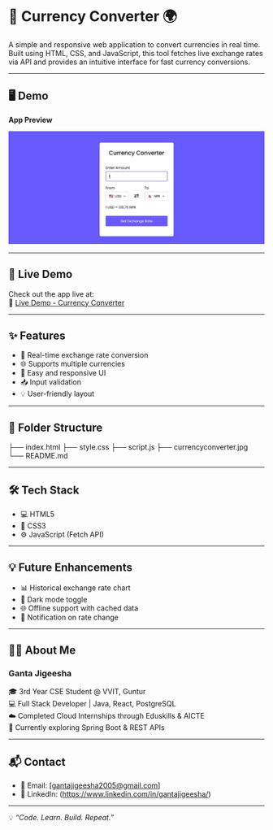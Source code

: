 # 💱 Currency Converter 🌍

A simple and responsive web application to convert currencies in real time. Built using HTML, CSS, and JavaScript, this tool fetches live exchange rates via API and provides an intuitive interface for fast currency conversions.

---

## 🖥️ Demo

**App Preview**

![Currency Converter Screenshot](./currencyconverter.jpg)

---

## 🚀 Live Demo

Check out the app live at:  
🔗 [Live Demo - Currency Converter](https://luminous-dango-73bfdc.netlify.app)

---

## ✨ Features

- 🔄 Real-time exchange rate conversion  
- 🌐 Supports multiple currencies  
- 🧭 Easy and responsive UI  
- 📥 Input validation  
- 💡 User-friendly layout

---

## 📂 Folder Structure

├── index.html
├── style.css
├── script.js
├── currencyconverter.jpg
└── README.md

---

## 🛠️ Tech Stack

- 💻 HTML5  
- 🎨 CSS3  
- ⚙️ JavaScript (Fetch API)

---

## 💡 Future Enhancements

- 📊 Historical exchange rate chart  
- 🌙 Dark mode toggle  
- 🌐 Offline support with cached data  
- 🔔 Notification on rate change

---

## 👩‍💻 About Me

### Ganta Jigeesha

🎓 3rd Year CSE Student @ VVIT, Guntur  
💻 Full Stack Developer | Java, React, PostgreSQL  
☁️ Completed Cloud Internships through Eduskills & AICTE  
🌱 Currently exploring Spring Boot & REST APIs

---

## 📬 Contact

- 📧 Email: [gantajigeesha2005@gmail.com]  
- 🔗 LinkedIn: (https://www.linkedin.com/in/gantajigeesha/)

---

💡 *“Code. Learn. Build. Repeat.”*
